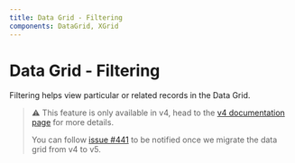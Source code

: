 ```yaml
---
title: Data Grid - Filtering
components: DataGrid, XGrid
---
```


# Data Grid - Filtering

<p class="description">Filtering helps view particular or related records in the Data Grid.</p>

> ⚠️ This feature is only available in v4, head to the [v4 documentation page](https://material-ui.com/components/data-grid/) for more details.
>
> You can follow [issue #441](https://github.com/mui-org/material-ui-x/issues/441) to be notified once we migrate the data grid from v4 to v5.
